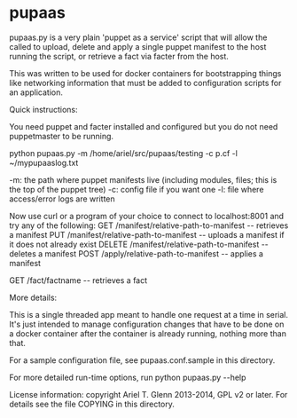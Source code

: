 pupaas
======

pupaas.py is a very plain 'puppet as a service' script
that will allow the called to upload, delete and
apply a single puppet manifest to the host running
the script, or retrieve a fact via facter from
the host.

This was written to be used for docker containers
for bootstrapping things like networking information
that must be added to configuration scripts for
an application.

Quick instructions:

You need puppet and facter installed and configured
but you do not need puppetmaster to be running.

python pupaas.py  -m /home/ariel/src/pupaas/testing -c p.cf -l ~/mypupaaslog.txt

-m: the path where puppet manifests live (including
    modules, files; this is the top of the puppet tree)
-c: config file if you want one
-l: file where access/error logs are written

Now use curl or a program of your choice to connect to
localhost:8001 and try any of the following:
GET /manifest/relative-path-to-manifest   -- retrieves a manifest
PUT /manifest/relative-path-to-manifest   -- uploads a manifest if it does not already exist
DELETE /manifest/relative-path-to-manifest   -- deletes a manifest
POST /apply/relative-path-to-manifest   -- applies a manifest

GET /fact/factname -- retrieves a fact

More details:

This is a single threaded app meant to handle one request
at a time in serial.  It's just intended to manage configuration
changes that have to be done on a docker container after
the container is already running, nothing more than that.

For a sample configuration file, see pupaas.conf.sample in this directory.

For more detailed run-time options, run
python pupaas.py --help

License information: copyright Ariel T. Glenn 2013-2014, GPL v2 or later.
For details see the file COPYING in this directory.

